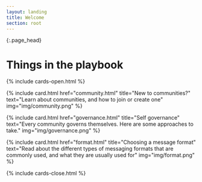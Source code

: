 ```yaml
---
layout: landing
title: Welcome
section: root
---
```


{:.page_head}
# Things in the playbook

{% include cards-open.html %}

{% include card.html href="community.html" title="New to communities?" text="Learn about communities, and how to join or create one" img="img\/community.png" %}

{% include card.html href="governance.html" title="Self governance" text="Every community governs themselves. Here are some approaches to take." img="img\/governance.png" %}

{% include card.html href="format.html" title="Choosing a message format" text="Read about the different types of messaging formats that are commonly used, and what they are usually used for" img="img\/format.png" %}

{% include cards-close.html %}
